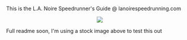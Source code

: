 This is the L.A. Noire Speedrunner's Guide @ lanoirespeedrunning.com

<p align="center">
    <img src="https://static2.srcdn.com/wordpress/wp-content/uploads/2020/09/L.A.-Noire-Cole-Phelps-.jpg">
</p>

Full readme soon, I'm using a stock image above to test this out
